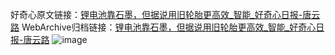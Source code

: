 好奇心原文链接：[锂电池靠石墨，但据说用旧轮胎更高效_智能_好奇心日报-唐云路](https://www.qdaily.com/articles/2118.html)
WebArchive归档链接：[锂电池靠石墨，但据说用旧轮胎更高效_智能_好奇心日报-唐云路](http://web.archive.org/web/20161029200809/http://www.qdaily.com:80/articles/2118.html)
![image](http://ww3.sinaimg.cn/large/007d5XDpgy1g3vbvrscqxj30u02uwe46)